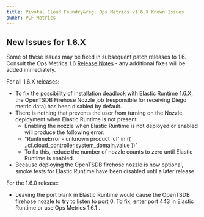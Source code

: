 ```yaml
---
title: Pivotal Cloud Foundry&reg; Ops Metrics v1.6.X Known Issues
owner: PCF Metrics
---
```

## New Issues for 1.6.X
Some of these issues may be fixed in subsequent patch releases to 1.6. Consult the Ops Metrics 1.6 [Release Notes](opsmetrics_rn_1_6.html) - any additional fixes will be added immediately.

For all 1.6.X releases:

* To fix the possibility of installation deadlock with Elastic Runtime 1.6.X, the OpenTSDB Firehose Nozzle job (responsible for receiving Diego metric data) has been disabled by default.
* There is nothing that prevents the user from turning on the Nozzle deployment when Elastic Runtime is not present.
  * Enabling the nozzle when Elastic Runtime is not deployed or enabled will produce the following error:
  * "RuntimeError - unknown product 'cf' in (( ..cf.cloud\_controller.system_domain.value ))"
  * To fix this, reduce the number of nozzle counts to zero until Elastic Runtime is enabled.
* Because deploying the OpenTSDB firehose nozzle is now optional, smoke tests for Elastic Runtime have been disabled until a later release.

For the 1.6.0 release:

* Leaving the port blank in Elastic Runtime would cause the OpenTSDB firehose nozzle to try to listen to port 0.   To fix, enter port 443 in Elastic Runtime or use Ops Metrics 1.6.1 .

